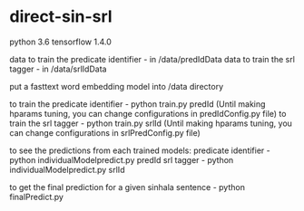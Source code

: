 # direct-sin-srl

python 3.6
tensorflow 1.4.0

data to train the predicate identifier - in /data/predIdData
data to train the srl tagger - in /data/srlIdData

put a fasttext word embedding model into /data directory

to train the predicate identifier - python train.py predId (Until making hparams tuning, you can change configurations in predIdConfig.py file)
to train the srl tagger - python train.py srlId  (Until making hparams tuning, you can change configurations in srlPredConfig.py file)

to see the predictions from each trained models: 
          predicate identifier - python individualModelpredict.py predId
          srl tagger - python individualModelpredict.py srlId
          
to get the final prediction for a given sinhala sentence - python finalPredict.py
